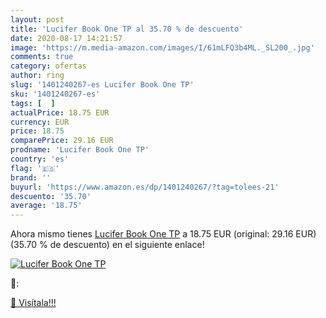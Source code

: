 ```yaml
---
layout: post
title: 'Lucifer Book One TP al 35.70 % de descuento'
date: 2020-08-17 14:21:57
image: 'https://m.media-amazon.com/images/I/61mLFQ3b4ML._SL200_.jpg'
comments: true
category: ofertas
author: ring
slug: '1401240267-es Lucifer Book One TP'
sku: '1401240267-es'
tags: [  ]
actualPrice: 18.75 EUR
currency: EUR
price: 18.75
comparePrice: 29.16 EUR
prodname: 'Lucifer Book One TP'
country: 'es'
flag: '🇪🇸'
brand: ''
buyurl: 'https://www.amazon.es/dp/1401240267/?tag=tolees-21'
descuento: '35.70'
average: '18.75'
---
```


Ahora mismo tienes [Lucifer Book One TP](https://www.amazon.es/dp/1401240267/?tag=tolees-21) a 18.75 EUR (original: 29.16 EUR) (35.70 %  de descuento) en el siguiente enlace!

[![Lucifer Book One TP](https://m.media-amazon.com/images/I/61mLFQ3b4ML._SL200_.jpg)](https://www.amazon.es/dp/1401240267/?tag=tolees-21)

🔎:


[🛒 Visítala!!!](https://www.amazon.es/dp/1401240267/?tag=tolees-21)
